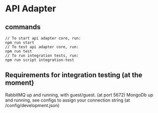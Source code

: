 # API Adapter

## commands
```
// To start api adapter core, run: 
npm run start
// To test api adapter core, run:
npm run test
// To run integration tests, run:
npm run script integration-test
```

## Requirements for integration testing (at the moment)
RabbitMQ up and running, with guest/guest. (at port 5672)
MongoDb up and running, see configs to assign your connection string (at /config/development.json)
